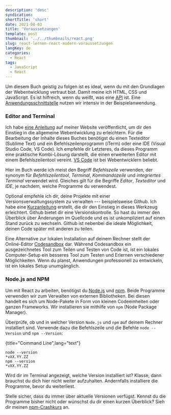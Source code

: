 ```yaml
---
description: 'desc'
syndication:
shortTitle: 'short'
date: 2021-08-03
title: 'Voraussetzungen'
template: post
thumbnail: '../../thumbnails/react.png'
slug: react-lernen-react-modern-voraussetzungen
langKey: de
categories:
  - React
tags:
  - JavaScript
  - React
---
```



Um diesem Buch geistig zu folgen ist es ideal, wenn du mit den Grundlagen der Webentwicklung vertraut bist. Damit meine ich HTML, CSS und JavaScript. Es ist hilfreich, wenn du weißt, was eine [API](https://www.robinwieruch.de/what-is-an-api-javascript/) ist. Eine [Anwendungsschnittstelle](https://de.wikipedia.org/wiki/Programmierschnittstelle) nutzen wir intensiv in der Beispielanwendung.

### Editor and Terminal

Ich habe [eine Anleitung](https://www.robinwieruch.de/developer-setup/) auf meiner Website veröffentlicht, um dir den Einstieg in die allgemeine Webentwicklung zu erleichtern. Für die Bearbeitung der Inhalte dieses Buches benötigst du einen Texteditor (Sublime Text) und ein Befehlszeilenprogramm (iTerm) oder eine IDE (Visual Studio Code,  VS Code). Ich empfehle dir Letzteres, da dieses Programm eine praktische Kombi-Lösung darstellt, die einen erweiterten Editor mit einem Befehlszeilentool vereint. [VS Code](https://code.visualstudio.com/) ist bei Webentwicklern beliebt.

Hier im Buch werde ich meist den Begriff *Befehlszeile* verwenden, der synonym für *Befehlszeilentool*, *Terminal*, *Kommandozeile* und *integriertes Terminal* verwendet wird. Gleiches gilt für die Begriffe *Editor*, *Texteditor* und *IDE*, je nachdem, welche Programme du verwendest.

Optional empfehle ich dir, deine Projekte mit einer Versionsverwaltungssystem zu verwalten --- beispielsweise Github. Ich habe eine [Kurzanleitung](https://www.robinwieruch.de/git-essential-commands/) erstellt, die dir den Einstieg in dieses Werkzeug erleichtert. Github bietet dir eine Versionskontrolle. So hast du immer den Überblick über Änderungen im Quellcode und es ist unkompliziert auf einen Stand zurück zu wechseln. Github ist nebenbei die ideale Möglichkeit, deinen Code später mit anderen zu teilen.

Eine Alternative zur lokalen Installation auf deinem Rechner stellt der Online-Editor [Codesandbox](https://codesandbox.io/) dar. Während Codesandbox ein ausgezeichnetes Tool zum Teilen und Testen von Code ist, ist ein lokales Computer-Setup ein besseres Tool zum Testen und Erlernen verschiedener Möglichkeiten. Wenn du planst, Anwendungen professionell zu entwickeln, ist ein lokales Setup unumgänglich.

### Node.js and NPM

Um mit React zu arbeiten, benötigst du [Node.js](https://nodejs.org/de/) und [npm](https://www.npmjs.com/). Beide Programme verwenden wir zum Verwalten von externen Bibliotheken. Bei diesen handelt es sich um Node-Pakete in Form von kleinen Codeeinheiten oder ganzen Frameworks. Wir installieren sie mithilfe von `npm` (Node Package Manager).

Überprüfe, ob und in welcher Version `Node.js` und `npm` auf deinem Rechner installiert sind. Verwende dazu die Befehlszeile und die Befehle `node --Version` und `npm --Version`:

{title="Command Line",lang="text"}
```
node --version
*vXX.YY.ZZ
npm --version
*vXX.YY.ZZ
```

Wird dir im Terminal angezeigt, welche Version installiert ist? Klasse, dann brauchst du dich hier nicht weiter aufzuhalten. Andernfalls installiere die Programme, bevor du weiterliest. 

Stelle sicher, dass du immer über aktuelle Versionen verfügst. Kennst du die Programme bisher nicht oder wünschst du dir einen kurzen Überblick? Sieh dir meinen [npm-Crashkurs](https://www.robinwieruch.de/npm-crash-course) an.
<img src="https://vg01.met.vgwort.de/na/1b4b351a8a6f45ee90af227c5f36b7f7" width="1" height="1" alt="">